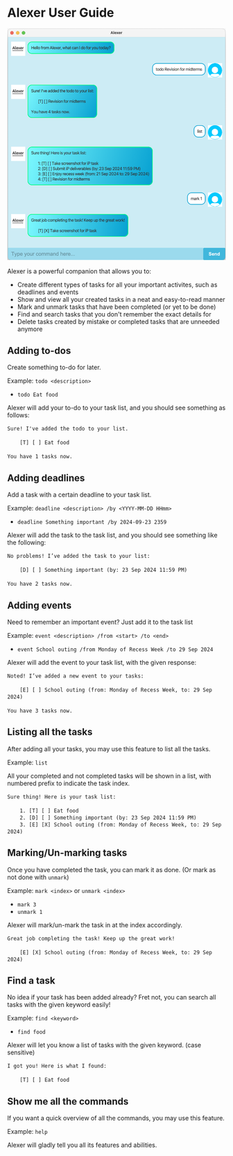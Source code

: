 # Alexer User Guide

![Alexer Screenshot](Ui.png)

Alexer is a powerful companion that allows you to:
- Create different types of tasks for all your important activites, such as deadlines and events
- Show and view all your created tasks in a neat and easy-to-read manner
- Mark and unmark tasks that have been completed (or yet to be done)
- Find and search tasks that you don't remember the exact details for
- Delete tasks created by mistake or completed tasks that are unneeded anymore

## Adding to-dos

Create something to-do for later.

Example: `todo <description>`

- `todo Eat food`

Alexer will add your to-do to your task list, and you should see something as follows:

```
Sure! I've added the todo to your list.

    [T] [ ] Eat food
    
You have 1 tasks now.
```

## Adding deadlines

Add a task with a certain deadline to your task list.

Example: `deadline <description> /by <YYYY-MM-DD HHmm>`  
- `deadline Something important /by 2024-09-23 2359`

Alexer will add the task to the task list, and you should see something like the following:

```
No problems! I’ve added the task to your list:

    [D] [ ] Something important (by: 23 Sep 2024 11:59 PM)
    
You have 2 tasks now.
```


## Adding events

Need to remember an important event? Just add it to the task list

Example: `event <description> /from <start> /to <end>`
- `event School outing /from Monday of Recess Week /to 29 Sep 2024`

Alexer will add the event to your task list, with the given response:

```
Noted! I’ve added a new event to your tasks:

    [E] [ ] School outing (from: Monday of Recess Week, to: 29 Sep 2024)
    
You have 3 tasks now.
```


## Listing all the tasks

After adding all your tasks, you may use this feature to list all the tasks.

Example: `list`

All your completed and not completed tasks will be shown in a list, with numbered prefix to indicate the task index.

```
Sure thing! Here is your task list:

    1. [T] [ ] Eat food
    2. [D] [ ] Something important (by: 23 Sep 2024 11:59 PM)
    3. [E] [X] School outing (from: Monday of Recess Week, to: 29 Sep 2024)
```


## Marking/Un-marking tasks

Once you have completed the task, you can mark it as done. (Or mark as not done with `unmark`)

Example: `mark <index>` or `unmark <index>`
- `mark 3`
- `unmark 1`

Alexer will mark/un-mark the task in at the index accordingly.

```
Great job completing the task! Keep up the great work!

    [E] [X] School outing (from: Monday of Recess Week, to: 29 Sep 2024)
```

## Find a task

No idea if your task has been added already? Fret not, you can search all tasks with the given keyword easily!

Example: `find <keyword>`
- `find food`


Alexer will let you know a list of tasks with the given keyword. (case sensitive)

```
I got you! Here is what I found:

    [T] [ ] Eat food
```


## Show me all the commands

If you want a quick overview of all the commands, you may use this feature.

Example: `help`

Alexer will gladly tell you all its features and abilities.
